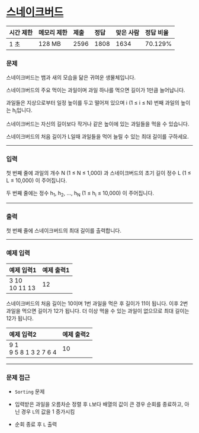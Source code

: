 # [스네이크버드](https://www.acmicpc.net/problem/16435)

<div align = center>

| 시간 제한 | 메모리 제한 | 제출 | 정답 | 맞은 사람 | 정답 비율 |
| :-------- | :---------- | :--- | :--- | :-------- | :-------- |
| 1 초      | 128 MB      | 2596 | 1808 | 1634      | 70.129%   |

</div>

### 문제

스네이크버드는 뱀과 새의 모습을 닮은 귀여운 생물체입니다. 

스네이크버드의 주요 먹이는 과일이며 과일 하나를 먹으면 길이가 1만큼 늘어납니다.

과일들은 지상으로부터 일정 높이를 두고 떨어져 있으며 i (1 ≤ i ≤ N) 번째 과일의 높이는 h<sub>i</sub>입니다. 

스네이크버드는 자신의 길이보다 작거나 같은 높이에 있는 과일들을 먹을 수 있습니다.

스네이크버드의 처음 길이가 L일때 과일들을 먹어 늘릴 수 있는 최대 길이를 구하세요.

---

### 입력

첫 번째 줄에 과일의 개수 N (1 ≤ N ≤ 1,000) 과 스네이크버드의 초기 길이 정수 L (1 ≤ L ≤ 10,000) 이 주어집니다.

두 번째 줄에는 정수 h<sub>1</sub>, h<sub>2</sub>, ..., h<sub>N</sub> (1 ≤ h<sub>i</sub> ≤ 10,000) 이 주어집니다.

---

### 출력

첫 번째 줄에 스네이크버드의 최대 길이를 출력합니다.

---

### 예제 입력

| 예제 입력1        | 예제 출력1 |
| :---------------- | :--------- |
| 3 10<br/>10 11 13 | 12         |

스네이크버드의 처음 길이는 10이며 1번 과일을 먹은 후 길이가 11이 됩니다. 이후 2번 과일을 먹으면 길이가 12가 됩니다. 더 이상 먹을 수 있는 과일이 없으므로 최대 길이는 12가 됩니다.

| 예제 입력2                | 예제 출력2 |
| :------------------------ | :--------- |
| 9 1<br/>9 5 8 1 3 2 7 6 4 | 10         |

---

### 문제 접근

  - `Sorting` 문제

  - 입력받은 과일을 오름차순 정렬 후 `L`보다 배열의 값이 큰 경우 순회를 종료하고, 아닌 경우 `L`의 값을 1 증가시킴

  - 순회 종료 후 `L` 출력